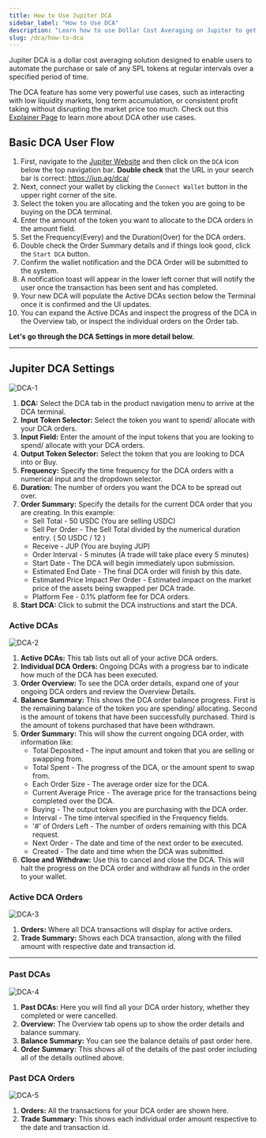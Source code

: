 ```yaml
---
title: How to Use Jupiter DCA
sidebar_label: "How to Use DCA"
description: "Learn how to use Dollar Cost Averaging on Jupiter to get the best price on your trades."
slug: /dca/how-to-dca
---
```


<head>
    <title>How to use Dollar Cost Averaging (DCA) on Jupiter</title>
    <meta name="twitter:card" content="summary" />
</head>

Jupiter DCA is a dollar cost averaging solution designed to enable users to automate the purchase or sale of any SPL tokens at regular intervals over a specified period of time.

The DCA feature has some very powerful use cases, such as interacting with low liquidity markets, long term accumulation, or consistent profit taking without disrupting the market price too much. Check out this [Explainer Page](https://station.jup.ag/guides/old/dca/explainer) to learn more about DCA other use cases.

## Basic DCA User Flow

1. First, navigate to the [Jupiter Website](https://jup.ag/) and then click on the `DCA` icon below the top navigation bar. **Double check** that the URL in your search bar is correct: https://jup.ag/dca/
2. Next, connect your wallet by clicking the `Connect Wallet` button in the upper right corner of the site.
3. Select the token you are allocating and the token you are going to be buying on the DCA terminal.
4. Enter the amount of the token you want to allocate to the DCA orders in the amount field. 
5. Set the Frequency(Every) and the Duration(Over) for the DCA orders. 
6. Double check the Order Summary details and if things look good, click the `Start DCA` button.
7. Confirm the wallet notification and the DCA Order will be submitted to the system. 
8. A notification toast will appear in the lower left corner that will notify the user once the transaction has been sent and has completed.
9. Your new DCA will populate the Active DCAs section below the Terminal once it is confirmed and the UI updates.
10. You can expand the Active DCAs and inspect the progress of the DCA in the Overview tab, or inspect the individual orders on the Order tab.

**Let's go through the DCA Settings in more detail below.**

---

## Jupiter DCA Settings

![DCA-1](../../img/dca/dca-1.png)

1. **DCA:** Select the DCA tab in the product navigation menu to arrive at the DCA terminal.
2. **Input Token Selector:** Select the token you want to spend/ allocate with your DCA orders.
3. **Input Field:** Enter the amount of the input tokens that you are looking to spend/ allocate with your DCA orders.
4. **Output Token Selector:** Select the token that you are looking to DCA into or Buy.
5. **Frequency:** Specify the time frequency for the DCA orders with a numerical input and the dropdown selector.
6. **Duration:** The number of orders you want the DCA to be spread out over. 
7. **Order Summary:** Specify the details for the current DCA order that you are creating. 
    In this example:
    - Sell Total - 50 USDC (You are selling USDC)
    - Sell Per Order - The Sell Total divided by the numerical duration entry. ( 50 USDC / 12 )
    - Receive - JUP (You are buying JUP)
    - Order Interval - 5 minutes (A trade will take place every 5 minutes)
    - Start Date - The DCA will begin immediately upon submission.
    - Estimated End Date - The final DCA order will finish by this date.
    - Estimated Price Impact Per Order - Estimated impact on the market price of the assets being swapped per DCA trade.
    - Platform Fee - 0.1% platform fee for DCA orders.
8. **Start DCA:** Click to submit the DCA instructions and start the DCA.

### Active DCAs

![DCA-2](../../img/dca/dca-2.png)

1. **Active DCAs:** This tab lists out all of your active DCA orders.
2. **Individual DCA Orders:** Ongoing DCAs with a progress bar to indicate how much of the DCA has been executed.
3. **Order Overview:** To see the DCA order details, expand one of your ongoing DCA orders and review the Overview Details.
4. **Balance Summary:** This shows the DCA order balance progress. First is the remaining balance of the token you are spending/ allocating. Second is the amount of tokens that have been successfully purchased. Third is the amount of tokens purchased that have been withdrawn.
5. **Order Summary:** This will show the current ongoing DCA order, with information like:
    - Total Deposited - The input amount and token that you are selling or swapping from.
    - Total Spent - The progress of the DCA, or the amount spent to swap from.
    - Each Order Size - The average order size for the DCA.
    - Current Average Price - The average price for the transactions being completed over the DCA.
    - Buying - The output token you are purchasing with the DCA order.
    - Interval - The time interval specified in the Frequency fields.
    - '#' of Orders Left - The number of orders remaining with this DCA request.
    - Next Order - The date and time of the next order to be executed.
    - Created - The date and time when the DCA was submitted.
6. **Close and Withdraw:** Use this to cancel and close the DCA. This will halt the progress on the DCA order and withdraw all funds in the order to your wallet. 

### Active DCA Orders
![DCA-3](../../img/dca/dca-3.png)

1. **Orders:** Where all DCA transactions will display for active orders.
2. **Trade Summary:** Shows each DCA transaction, along with the filled amount with respective date and transaction id.

---

### Past DCAs

![DCA-4](../../img/dca/dca-4.png)

1. **Past DCAs:** Here you will find all your DCA order history, whether they completed or were cancelled.
2. **Overview:** The Overview tab opens up to show the order details and balance summary.
3. **Balance Summary:** You can see the balance details of past order here.
4. **Order Summary:** This shows all of the details of the past order including all of the details outlined above.

### Past DCA Orders
![DCA-5](../../img/dca/dca-5.png)

1. **Orders:** All the transactions for your DCA order are shown here.
2. **Trade Summary:** This shows each individual order amount respective to the date and transaction id.
